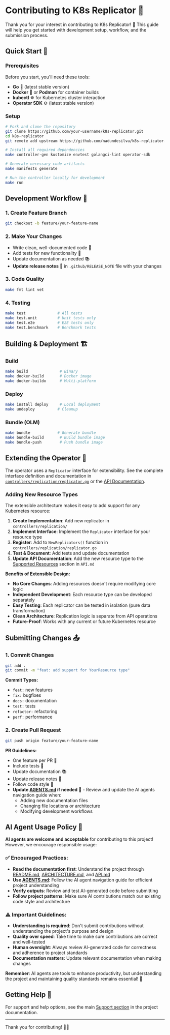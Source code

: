 # Contributing to K8s Replicator 🚀

Thank you for your interest in contributing to K8s Replicator! 🎉 This guide will help you get started with development setup, workflow, and the submission process.

## Quick Start 🏁

### Prerequisites

Before you start, you'll need these tools:

- **Go** 🐹 (latest stable version)
- **Docker** 🐳 or **Podman** for container builds
- **kubectl** ☸️ for Kubernetes cluster interaction
- **Operator SDK** ⚙️ (latest stable version)

### Setup

```bash
# Fork and clone the repository
git clone https://github.com/your-username/k8s-replicator.git
cd k8s-replicator
git remote add upstream https://github.com/nadundesilva/k8s-replicator.git

# Install all required dependencies
make controller-gen kustomize envtest golangci-lint operator-sdk

# Generate necessary code artifacts
make manifests generate

# Run the controller locally for development
make run
```

## Development Workflow 🔄

### 1. Create Feature Branch

```bash
git checkout -b feature/your-feature-name
```

### 2. Make Your Changes

- Write clean, well-documented code 📝
- Add tests for new functionality 🧪
- Update documentation as needed 📚
- **Update release notes** 📝 in `.github/RELEASE_NOTE` file with your changes

### 3. Code Quality

```bash
make fmt lint vet
```

### 4. Testing

```bash
make test              # All tests
make test.unit         # Unit tests only
make test.e2e          # E2E tests only
make test.benchmark    # Benchmark tests
```

## Building & Deployment 🏗️

### Build

```bash
make build              # Binary
make docker-build       # Docker image
make docker-buildx      # Multi-platform
```

### Deploy

```bash
make install deploy     # Local deployment
make undeploy          # Cleanup
```

### Bundle (OLM)

```bash
make bundle            # Generate bundle
make bundle-build       # Build bundle image
make bundle-push        # Push bundle image
```

## Extending the Operator 🔧

The operator uses a `Replicator` interface for extensibility. See the complete interface definition and documentation in [`controllers/replication/replicator.go`](controllers/replication/replicator.go) or the [API Documentation](API.md#replicator-interface-).

### Adding New Resource Types

The extensible architecture makes it easy to add support for any Kubernetes resource:

1. **Create Implementation**: Add new replicator in `controllers/replication/`
2. **Implement Interface**: Implement the `Replicator` interface for your resource type
3. **Register**: Add to `NewReplicators()` function in `controllers/replication/replicator.go`
4. **Test & Document**: Add tests and update documentation
5. **Update API Documentation**: Add the new resource type to the [Supported Resources](API.md#supported-resources) section in `API.md`

**Benefits of Extensible Design:**

- **No Core Changes**: Adding resources doesn't require modifying core logic
- **Independent Development**: Each resource type can be developed separately
- **Easy Testing**: Each replicator can be tested in isolation (pure data transformation)
- **Clean Architecture**: Replication logic is separate from API operations
- **Future-Proof**: Works with any current or future Kubernetes resource

## Submitting Changes 📤

### 1. Commit Changes

```bash
git add .
git commit -m "feat: add support for YourResource type"
```

**Commit Types:**

- `feat:` new features
- `fix:` bugfixes
- `docs:` documentation
- `test:` tests
- `refactor:` refactoring
- `perf:` performance

### 2. Create Pull Request

```bash
git push origin feature/your-feature-name
```

**PR Guidelines:**

- One feature per PR 🎯
- Include tests 🧪
- Update documentation 📚
- Update release notes 📝
- Follow code style 🎨
- **Update [AGENTS.md](AGENTS.md) if needed** 🤖 - Review and update the AI agents navigation guide when:
  - Adding new documentation files
  - Changing file locations or architecture
  - Modifying development workflows

## AI Agent Usage Policy 🤖

**AI agents are welcome and acceptable** for contributing to this project! However, we encourage responsible usage:

### ✅ **Encouraged Practices:**

- **Read the documentation first**: Understand the project through [README.md](README.md), [ARCHITECTURE.md](ARCHITECTURE.md), and [API.md](API.md)
- **Use [AGENTS.md](AGENTS.md)**: Follow the AI agent navigation guide for efficient project understanding
- **Verify outputs**: Review and test AI-generated code before submitting
- **Follow project patterns**: Make sure AI contributions match our existing code style and architecture

### ⚠️ **Important Guidelines:**

- **Understanding is required**: Don't submit contributions without understanding the project's purpose and design
- **Quality over speed**: Take time to make sure contributions are correct and well-tested
- **Human oversight**: Always review AI-generated code for correctness and adherence to project standards
- **Documentation matters**: Update relevant documentation when making changes

**Remember**: AI agents are tools to enhance productivity, but understanding the project and maintaining quality standards remains essential! 🎯

## Getting Help 💬

For support and help options, see the main [Support section](README.md#support-) in the project documentation.

---

Thank you for contributing! 🎉✨
